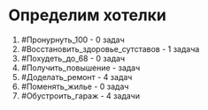 # Определим хотелки

1. #Пронурнуть_100 - 0 задач
2. #Восстановить_здоровье_сутставов - 1 задача
3. #Похудеть_до_68 - 0 задач
4. #Получить_повышение - задач
5. #Доделать_ремонт - 4 задач 
6. #Поменять_жилье - 0 задач
7. #Обустроить_гараж - 4 задачи
